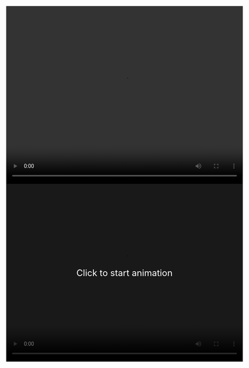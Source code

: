
<video id="myVideo" width="640" height="480">
  <source src="Animations/ContinuumPotatoes.mp4" type="video/mp4">
  Your browser does not support the video tag.
</video>

<script>
  const video = document.getElementById('myVideo');

  video.addEventListener('click', function() {
    if (video.paused || video.ended) {
      video.play();
    } else {
      video.pause();
    }
  });
</script>


<div style="position: relative; display: inline-block;">
  <video id="myVideo" width="640" height="480" style="display: block;">
    <source src="Animations/ContinuumPotatoes.mp4" type="video/mp4">
    Your browser does not support the video tag.
  </video>
  <div id="playOverlay" style="position: absolute; top: 0; left: 0; width: 100%; height: 100%; background-color: rgba(0, 0, 0, 0.5); color: white; font-size: 24px; display: flex; justify-content: center; align-items: center; cursor: pointer;">
    Click to start animation
  </div>
</div>

<script>
  document.addEventListener('DOMContentLoaded', function() {
    const video = document.getElementById('myVideo');
    const playOverlay = document.getElementById('playOverlay');

    function updateOverlayVisibility() {
      if (video.paused || video.ended) {
        playOverlay.style.display = 'flex';
      } else {
        playOverlay.style.display = 'none';
      }
    }

    // Initial state on load
    updateOverlayVisibility();

    video.addEventListener('click', function() {
      if (video.paused || video.ended) {
        video.play();
      } else {
        video.pause();
      }
      updateOverlayVisibility(); // Update overlay after play/pause
    });

    video.addEventListener('play', function() {
      updateOverlayVisibility();
    });

    video.addEventListener('pause', function() {
      updateOverlayVisibility();
    });

    video.addEventListener('ended', function() {
      updateOverlayVisibility();
    });
  });
</script>
